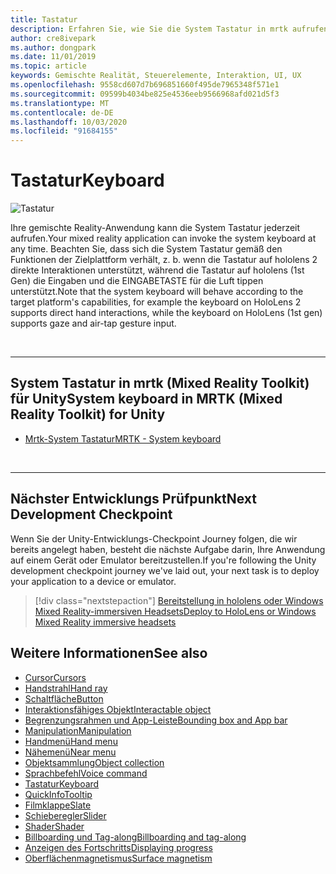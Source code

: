 ```yaml
---
title: Tastatur
description: Erfahren Sie, wie Sie die System Tastatur in mrtk aufrufen.
author: cre8ivepark
ms.author: dongpark
ms.date: 11/01/2019
ms.topic: article
keywords: Gemischte Realität, Steuerelemente, Interaktion, UI, UX
ms.openlocfilehash: 9558cd607d7b696851660f495de7965348f571e1
ms.sourcegitcommit: 09599b4034be825e4536eeb9566968afd021d5f3
ms.translationtype: MT
ms.contentlocale: de-DE
ms.lasthandoff: 10/03/2020
ms.locfileid: "91684155"
---
```

# <a name="keyboard"></a><span data-ttu-id="dc931-104">Tastatur</span><span class="sxs-lookup"><span data-stu-id="dc931-104">Keyboard</span></span>

![Tastatur](images/UX_Hero_Keyboard.jpg)

<span data-ttu-id="dc931-106">Ihre gemischte Reality-Anwendung kann die System Tastatur jederzeit aufrufen.</span><span class="sxs-lookup"><span data-stu-id="dc931-106">Your mixed reality application can invoke the system keyboard at any time.</span></span> <span data-ttu-id="dc931-107">Beachten Sie, dass sich die System Tastatur gemäß den Funktionen der Zielplattform verhält, z. b. wenn die Tastatur auf hololens 2 direkte Interaktionen unterstützt, während die Tastatur auf hololens (1st Gen) die Eingaben und die EINGABETASTE für die Luft tippen unterstützt.</span><span class="sxs-lookup"><span data-stu-id="dc931-107">Note that the system keyboard will behave according to the target platform's capabilities, for example the keyboard on HoloLens 2 supports direct hand interactions, while the keyboard on HoloLens (1st gen) supports gaze and air-tap gesture input.</span></span>


<br>

---

## <a name="system-keyboard-in-mrtk-mixed-reality-toolkit-for-unity"></a><span data-ttu-id="dc931-108">System Tastatur in mrtk (Mixed Reality Toolkit) für Unity</span><span class="sxs-lookup"><span data-stu-id="dc931-108">System keyboard in MRTK (Mixed Reality Toolkit) for Unity</span></span>

* [<span data-ttu-id="dc931-109">Mrtk-System Tastatur</span><span class="sxs-lookup"><span data-stu-id="dc931-109">MRTK - System keyboard</span></span>](https://microsoft.github.io/MixedRealityToolkit-Unity/Documentation/README_SystemKeyboard.html)

<br>

---

## <a name="next-development-checkpoint"></a><span data-ttu-id="dc931-110">Nächster Entwicklungs Prüfpunkt</span><span class="sxs-lookup"><span data-stu-id="dc931-110">Next Development Checkpoint</span></span>

<span data-ttu-id="dc931-111">Wenn Sie der Unity-Entwicklungs-Checkpoint Journey folgen, die wir bereits angelegt haben, besteht die nächste Aufgabe darin, Ihre Anwendung auf einem Gerät oder Emulator bereitzustellen.</span><span class="sxs-lookup"><span data-stu-id="dc931-111">If you're following the Unity development checkpoint journey we've laid out, your next task is to deploy your application to a device or emulator.</span></span> 

> [!div class="nextstepaction"]
> [<span data-ttu-id="dc931-112">Bereitstellung in hololens oder Windows Mixed Reality-immersiven Headsets</span><span class="sxs-lookup"><span data-stu-id="dc931-112">Deploy to HoloLens or Windows Mixed Reality immersive headsets</span></span>](../develop/platform-capabilities-and-apis/using-visual-studio.md)

## <a name="see-also"></a><span data-ttu-id="dc931-113">Weitere Informationen</span><span class="sxs-lookup"><span data-stu-id="dc931-113">See also</span></span>

* [<span data-ttu-id="dc931-114">Cursor</span><span class="sxs-lookup"><span data-stu-id="dc931-114">Cursors</span></span>](cursors.md)
* [<span data-ttu-id="dc931-115">Handstrahl</span><span class="sxs-lookup"><span data-stu-id="dc931-115">Hand ray</span></span>](point-and-commit.md)
* [<span data-ttu-id="dc931-116">Schaltfläche</span><span class="sxs-lookup"><span data-stu-id="dc931-116">Button</span></span>](button.md)
* [<span data-ttu-id="dc931-117">Interaktionsfähiges Objekt</span><span class="sxs-lookup"><span data-stu-id="dc931-117">Interactable object</span></span>](interactable-object.md)
* [<span data-ttu-id="dc931-118">Begrenzungsrahmen und App-Leiste</span><span class="sxs-lookup"><span data-stu-id="dc931-118">Bounding box and App bar</span></span>](app-bar-and-bounding-box.md)
* [<span data-ttu-id="dc931-119">Manipulation</span><span class="sxs-lookup"><span data-stu-id="dc931-119">Manipulation</span></span>](direct-manipulation.md)
* [<span data-ttu-id="dc931-120">Handmenü</span><span class="sxs-lookup"><span data-stu-id="dc931-120">Hand menu</span></span>](hand-menu.md)
* [<span data-ttu-id="dc931-121">Nähemenü</span><span class="sxs-lookup"><span data-stu-id="dc931-121">Near menu</span></span>](near-menu.md)
* [<span data-ttu-id="dc931-122">Objektsammlung</span><span class="sxs-lookup"><span data-stu-id="dc931-122">Object collection</span></span>](object-collection.md)
* [<span data-ttu-id="dc931-123">Sprachbefehl</span><span class="sxs-lookup"><span data-stu-id="dc931-123">Voice command</span></span>](voice-input.md)
* [<span data-ttu-id="dc931-124">Tastatur</span><span class="sxs-lookup"><span data-stu-id="dc931-124">Keyboard</span></span>](keyboard.md)
* [<span data-ttu-id="dc931-125">QuickInfo</span><span class="sxs-lookup"><span data-stu-id="dc931-125">Tooltip</span></span>](tooltip.md)
* [<span data-ttu-id="dc931-126">Filmklappe</span><span class="sxs-lookup"><span data-stu-id="dc931-126">Slate</span></span>](slate.md)
* [<span data-ttu-id="dc931-127">Schieberegler</span><span class="sxs-lookup"><span data-stu-id="dc931-127">Slider</span></span>](slider.md)
* [<span data-ttu-id="dc931-128">Shader</span><span class="sxs-lookup"><span data-stu-id="dc931-128">Shader</span></span>](shader.md)
* [<span data-ttu-id="dc931-129">Billboarding und Tag-along</span><span class="sxs-lookup"><span data-stu-id="dc931-129">Billboarding and tag-along</span></span>](billboarding-and-tag-along.md)
* [<span data-ttu-id="dc931-130">Anzeigen des Fortschritts</span><span class="sxs-lookup"><span data-stu-id="dc931-130">Displaying progress</span></span>](progress.md)
* [<span data-ttu-id="dc931-131">Oberflächenmagnetismus</span><span class="sxs-lookup"><span data-stu-id="dc931-131">Surface magnetism</span></span>](surface-magnetism.md)
